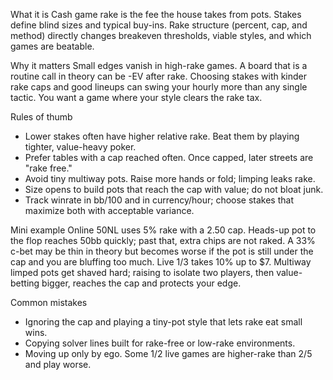 What it is
Cash game rake is the fee the house takes from pots. Stakes define blind sizes and typical buy-ins. Rake structure (percent, cap, and method) directly changes breakeven thresholds, viable styles, and which games are beatable.

Why it matters
Small edges vanish in high-rake games. A board that is a routine call in theory can be -EV after rake. Choosing stakes with kinder rake caps and good lineups can swing your hourly more than any single tactic. You want a game where your style clears the rake tax.

Rules of thumb

* Lower stakes often have higher relative rake. Beat them by playing tighter, value-heavy poker.
* Prefer tables with a cap reached often. Once capped, later streets are "rake free."
* Avoid tiny multiway pots. Raise more hands or fold; limping leaks rake.
* Size opens to build pots that reach the cap with value; do not bloat junk.
* Track winrate in bb/100 and in currency/hour; choose stakes that maximize both with acceptable variance.

Mini example
Online 50NL uses 5% rake with a 2.50 cap. Heads-up pot to the flop reaches 50bb quickly; past that, extra chips are not raked. A 33% c-bet may be thin in theory but becomes worse if the pot is still under the cap and you are bluffing too much. Live 1/3 takes 10% up to $7. Multiway limped pots get shaved hard; raising to isolate two players, then value-betting bigger, reaches the cap and protects your edge.

Common mistakes

* Ignoring the cap and playing a tiny-pot style that lets rake eat small wins.
* Copying solver lines built for rake-free or low-rake environments.
* Moving up only by ego. Some 1/2 live games are higher-rake than 2/5 and play worse.
